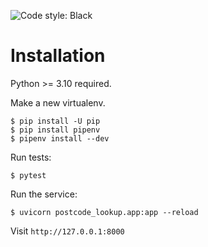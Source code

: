 ![](https://img.shields.io/badge/code%20style-black-black "Code style: Black")

# Installation

Python >= 3.10 required.

Make a new virtualenv.

```shell
$ pip install -U pip
$ pip install pipenv
$ pipenv install --dev
```

Run tests:

```shell
$ pytest
```

Run the service:

```shell
$ uvicorn postcode_lookup.app:app --reload
```

Visit `http://127.0.0.1:8000`
